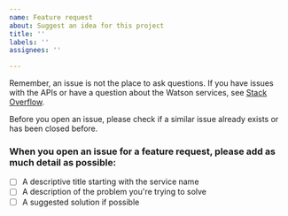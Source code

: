 ```yaml
---
name: Feature request
about: Suggest an idea for this project
title: ''
labels: ''
assignees: ''

---
```


Remember, an issue is not the place to ask questions. If you have issues with the APIs or have a question about the Watson services, see [Stack Overflow](https://stackoverflow.com/questions/tagged/ibm-watson+python).

Before you open an issue, please check if a similar issue already exists or has been closed before.

### When you open an issue for a feature request, please add as much detail as possible:

- [ ] A descriptive title starting with the service name
- [ ] A description of the problem you're trying to solve
- [ ] A suggested solution if possible
